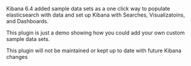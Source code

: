 Kibana 6.4 added sample data sets as a one click way to populate elasticsearch with data and set up Kibana with Searches, Visualizatoins, and Dashboards.

This plugin is just a demo showing how you could add your own custom sample data sets.

This plugin will not be maintained or kept up to date with future Kibana changes
